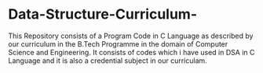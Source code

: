 # Data-Structure-Curriculum-
This Repository consists of a Program Code in C Language as described by our curriculum in the B.Tech Programme in the domain of Computer Science and Engineering. It consists of codes which i have used in DSA in C Language and it is also a credential subject in our curriculam.
